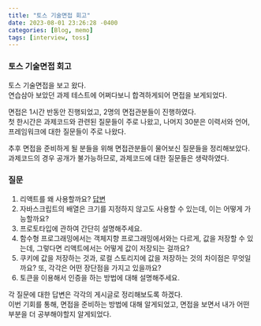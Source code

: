 ```yaml
---
title: "토스 기술면접 회고"
date: 2023-08-01 23:26:28 -0400
categories: [Blog, memo]
tags: [interview, toss]
---
```


### 토스 기술면접 회고

토스 기술면접을 보고 왔다.<br>
연습삼아 보았던 과제 테스트에 어쩌다보니 합격하게되어 면접을 보게되었다.

면접은 1시간 반동안 진행되었고, 2명의 면접관분들이 진행하였다.<br>
첫 한시간은 과제코드와 관련된 질문들이 주로 나왔고, 나머지 30분은 이력서와 언어, 프레임워크에 대한 질문들이 주로 나왔다.<br>

추후 면접을 준비하게 될 분들을 위해 면접관분들이 물어보신 질문들을 정리해보았다.<br>
과제코드의 경우 공개가 불가능하므로, 과제코드에 대한 질문들은 생략하였다.

### 질문

1.  리액트를 왜 사용할까요? [답변](https://ho991217.github.io/)
2.  자바스크립트의 배열은 크기를 지정하지 않고도 사용할 수 있는데, 이는 어떻게 가능할까요?
3.  프로토타입에 관하여 간단히 설명해주세요.
4.  함수형 프로그래밍에서는 객체지향 프로그래밍에서와는 다르게, 값을 저장할 수 있는데, 그렇다면 리액트에서는 어떻게 값이 저장되는 걸까요?
5.  쿠키에 값을 저장하는 것과, 로컬 스토리지에 값을 저장하는 것의 차이점은 무엇일까요? 또, 각각은 어떤 장단점을 가지고 있을까요?
6.  토큰을 이용해서 인증을 하는 방법에 대해 설명해주세요.

각 질문에 대한 답변은 각각의 게시글로 정리해보도록 하겠다.<br>
이번 기회를 통해, 면접을 준비하는 방법에 대해 알게되었고, 면접을 보면서 내가 어떤 부분을 더 공부해야할지 알게되었다.<br>

